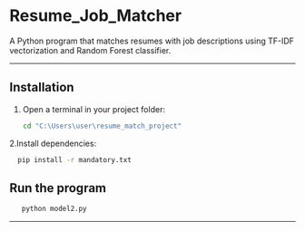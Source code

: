 # Resume_Job_Matcher

A Python program that matches resumes with job descriptions using TF-IDF vectorization and Random Forest classifier.

---

##  Installation

1. Open a terminal in your project folder:
   ```bash
   cd "C:\Users\user\resume_match_project"
   ```
2.Install dependencies:
 ```bash
   pip install -r mandatory.txt
 ```

## Run the program
```bash
   python model2.py
```

---

